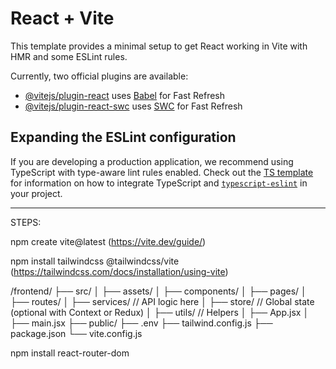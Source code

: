 # React + Vite

This template provides a minimal setup to get React working in Vite with HMR and some ESLint rules.

Currently, two official plugins are available:

- [@vitejs/plugin-react](https://github.com/vitejs/vite-plugin-react/blob/main/packages/plugin-react) uses [Babel](https://babeljs.io/) for Fast Refresh
- [@vitejs/plugin-react-swc](https://github.com/vitejs/vite-plugin-react/blob/main/packages/plugin-react-swc) uses [SWC](https://swc.rs/) for Fast Refresh

## Expanding the ESLint configuration

If you are developing a production application, we recommend using TypeScript with type-aware lint rules enabled. Check out the [TS template](https://github.com/vitejs/vite/tree/main/packages/create-vite/template-react-ts) for information on how to integrate TypeScript and [`typescript-eslint`](https://typescript-eslint.io) in your project.




--------


STEPS:



npm create vite@latest
(https://vite.dev/guide/)

npm install tailwindcss @tailwindcss/vite
(https://tailwindcss.com/docs/installation/using-vite)


/frontend/
├── src/
│   ├── assets/
│   ├── components/
│   ├── pages/
│   ├── routes/
│   ├── services/         // API logic here
│   ├── store/            // Global state (optional with Context or Redux)
│   ├── utils/            // Helpers
│   ├── App.jsx
│   ├── main.jsx
├── public/
├── .env
├── tailwind.config.js
├── package.json
└── vite.config.js


npm install react-router-dom
